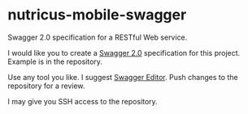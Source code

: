 # nutricus-mobile-swagger
Swagger 2.0 specification for a RESTful Web service.

I would like you to create a [Swagger 2.0](http://swagger.io/) specification for this project. Example is in the repository.

Use any tool you like. I suggest [Swagger Editor](http://editor.swagger.io/#/). Push changes to the repository for a review.

I may give you SSH access to the repository.